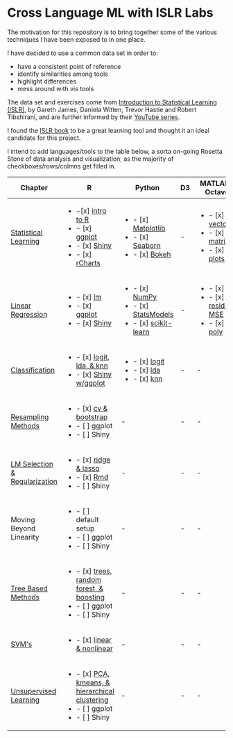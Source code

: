 # Cross Language ML with ISLR Labs


The motivation for this repository is to bring together some of the various techniques I have been exposed to in one place. 

I have decided to use a common data set in order to:

- have a consistent point of reference
- identify similarities among tools
- highlight differences
- mess around with vis tools

The data set and exercises come from <a href="http://www-bcf.usc.edu/~gareth/ISL/" target="_blank">Introduction to Statistical Learning (ISLR)</a>, by Gareth James, Daniela Witten, Trevor Hastie and Robert Tibshirani, and are further informed by their <a href="https://www.youtube.com/user/dataschool/playlists?shelf_id=4&view=50&sort=dd" target="_blank">YouTube series</a>. 

I found the <a href="http://www-bcf.usc.edu/~gareth/ISL/ISLR%20Sixth%20Printing.pdf" target="_blank">ISLR book</a> to be a great learning tool and thought it an ideal candidate for this project. 

I intend to add languages/tools to the table below, a sorta on-going Rosetta Stone of data analysis and visualization, as the majority of checkboxes/rows/colmns get filled in.

| Chapter  | R  | Python  | D3 | MATLAB / Octave | Weka | Excel (?!) |
| ------------- | ------------- | ------------- | ------------- | ------------- | ------------- | ------------- |
| [Statistical Learning](ch02_Statistical_Learning) | <ul><li>-[x] [intro to R](ch02_Statistical_Learning/Intro.R)</li><li>- [x] [ggplot](ch02_Statistical_Learning/Intro_ggplot.md)</li><li>- [x] [Shiny](ch02_Statistical_Learning/shiny)</li><li>- [x] [rCharts](ch02_Statistical_Learning/shiny/auto_All_rCharts/App.R)</li></ul>| <ul><li>- [x] [Matplotlib][py02]</li><li>- [x] [Seaborn][py02]</li><li>- [x] [Bokeh][py02]</li></ul> | - | <ul><li>- [x] [vectors][oct02]</li><li>- [x] [matrices][oct02]</li><li>- [x] [plots][oct02] </li></ul> | <ul><li>- [x] [summary plots](ch02_Statistical_Learning/Intro_weka.md) </li></ul> | - |
| [Linear Regression](ch03_Linear_Regression) | <ul><li>- [x] [lm](ch03_Linear_Regression/regression.R)</li><li>- [x] [ggplot](ch03_Linear_Regression/regression_ggplot.md)</li><li>- [x] [Shiny](ch03_Linear_Regression/shiny)</li></ul> | <ul><li>- [x] [NumPy][py03]</li><li>- [x] [StatsModels][py03]</li><li>- [x] [scikit-learn][py03]</li></ul> | - | <ul><li>- [x] [lm][oct03]</li><li>- [x] [resid & MSE][oct03]</li><li>- [x] [poly][oct03]</li></ul> | <ul><li>- [x] [classifier output](ch03_Linear_Regression/regression_weka.md) </li></ul> | - |
| [Classification](ch04_Classification) | <ul><li>- [x]  [logit](ch04_Classification/classification1.R), [lda, & knn](ch04_Classification/classification2.R)</li><li>- [x] [Shiny w/ggplot](ch04_Classification/shiny)</li></ul> | <ul><li>- [x] [logit][py04]</li><li>- [x] [lda][py04]</li><li>- [x] [knn][py04]</li></ul> | - | - | - |
| [Resampling Methods](ch05_Resampling_Methods)  | <ul><li>- [x] [cv & bootstrap](ch05_Resampling_Methods/validation.R)</li><li>- [ ] ggplot</li><li>- [ ] Shiny</li></ul>  | - | - | - | - | - |
| [LM Selection & Regularization][ch06] | <ul><li>- [x] [ridge & lasso](ch06_Linear_Model_Selection_and_Regularization/modelselect.Rmd)</li><li>- [x] [Rmd](ch06_Linear_Model_Selection_and_Regularization/modelselect.Rmd)</li><li>- [ ] Shiny</li></ul>  | - | - | - | - | - |
| Moving Beyond Linearity  | <ul><li>- [ ] default setup</li><li>- [ ] ggplot</li><li>- [ ] Shiny</li></ul>  | - | - | - | - | - |
| [Tree Based Methods][ch08] | <ul><li>- [x] [trees, random forest, & boosting](ch08_Tree_Based_Methods/trees.Rmd)</li><li>- [ ] ggplot</li><li>- [ ] Shiny</li></ul>  | - | - | - | - | - |
| [SVM's][ch09]  | <ul><li>- [x] [linear & nonlinear](ch09_Support_Vector_Machines/svm.Rmd) </li></ul>  | - | - | - | - | - |
| [Unsupervised Learning][ch10] | <ul><li>- [x] [PCA, kmeans, & hierarchical clustering](ch10_Unsupervised_Learning/unsupervised.Rmd) </li><li>- [ ] ggplot</li><li>- [ ] Shiny</li></ul>  | - | - | - | - | - |


[py02]: ch02_Statistical_Learning/Intro.ipynb
[py03]: ch03_Linear_Regression/regression.ipynb
[py04]: ch04_Classification/classification.ipynb
[oct02]: ch02_Statistical_Learning/Intro_octave.md
[oct03]: ch03_Linear_Regression/regression_octave.md
[ch06]: ch06_Linear_Model_Selection_and_Regularization

[ch08]: ch08_Tree_Based_Methods
[ch09]: ch09_Support_Vector_Machines
[ch10]: ch10_Unsupervised_Learning
